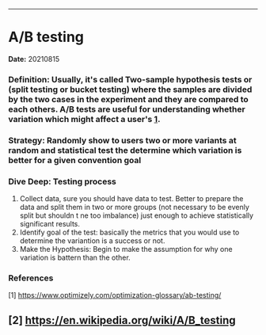 ---------------------------------------------------------------------------
# A/B testing
 
**Date:** 20210815

### **Definition:** Usually, it's called Two-sample hypothesis tests or (split testing or bucket testing) where the samples are divided by the two cases in the experiment and they are compared to each others. A/B tests are useful for understanding whether variation which might affect a user's [1](#Optimizely.com).

### **Strategy:** Randomly show to users two or more variants at random and statistical test the determine which variation is better for a given convention goal

### **Dive Deep:** Testing process

1. Collect data, sure you should have data to test. Better to prepare the data and split them in two or more groups (not necessary to be evenly split but shouldn
t ne too imbalance) just enough to achieve statistically significant results. 
2. Identify goal of the test: basically the metrics that you would use to determine the variantion is a success or not. 
3. Make the Hypothesis: Begin to make the assumption for why one variation is battern than the other. 

### **References**
<a id=Optimizely.com>[1]</a> https://www.optimizely.com/optimization-glossary/ab-testing/

<a id=Wikipedia.com>[2]</a> https://en.wikipedia.org/wiki/A/B_testing    
---------------------------------------------------------------------------


